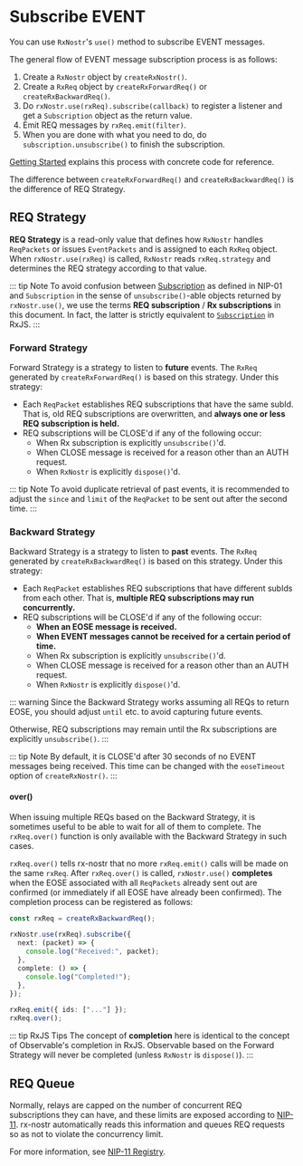 # Subscribe EVENT

You can use `RxNostr`'s `use()` method to subscribe EVENT messages.

The general flow of EVENT message subscription process is as follows:

1. Create a `RxNostr` object by `createRxNostr()`.
2. Create a `RxReq` object by `createRxForwardReq()` or `createRxBackwardReq()`.
3. Do `rxNostr.use(rxReq).subscribe(callback)` to register a listener and get a `Subscription` object as the return value.
4. Emit REQ messages by `rxReq.emit(filter)`.
5. When you are done with what you need to do, do `subscription.unsubscribe()` to finish the subscription.

[Getting Started](./getting-started) explains this process with concrete code for reference.

The difference between `createRxForwardReq()` and `createRxBackwardReq()` is the difference of REQ Strategy.

## REQ Strategy

**REQ Strategy** is a read-only value that defines how `RxNostr` handles `ReqPackets` or issues `EventPackets` and is assigned to each `RxReq` object. When `rxNostr.use(rxReq)` is called, `RxNostr` reads `rxReq.strategy` and determines the REQ strategy according to that value.

::: tip Note
To avoid confusion between [Subscription](https://github.com/nostr-protocol/nips/blob/master/01.md#from-client-to-relay-sending-events-and-creating-subscriptions) as defined in NIP-01 and `Subscription` in the sense of `unsubscribe()`-able objects returned by `rxNostr.use()`, we use the terms **REQ subscription** / **Rx subscriptions** in this document. In fact, the latter is strictly equivalent to [`Subscription`](https://rxjs.dev/guide/subscription) in RxJS.
:::

### Forward Strategy

Forward Strategy is a strategy to listen to **future** events. The `RxReq` generated by `createRxForwardReq()` is based on this strategy. Under this strategy:

- Each `ReqPacket` establishes REQ subscriptions that have the same subId. That is, old REQ subscriptions are overwritten, and **always one or less REQ subscription is held.**
- REQ subscriptions will be CLOSE'd if any of the following occur:
  - When Rx subscription is explicitly `unsubscribe()`'d.
  - When CLOSE message is received for a reason other than an AUTH request.
  - When `RxNostr` is explicitly `dispose()`'d.

::: tip Note
To avoid duplicate retrieval of past events, it is recommended to adjust the `since` and `limit` of the `ReqPacket` to be sent out after the second time.
:::

### Backward Strategy

Backward Strategy is a strategy to listen to **past** events. The `RxReq` generated by `createRxBackwardReq()` is based on this strategy. Under this strategy:

- Each `ReqPacket` establishes REQ subscriptions that have different subIds from each other. That is, **multiple REQ subscriptions may run concurrently.**
- REQ subscriptions will be CLOSE'd if any of the following occur:
  - **When an EOSE message is received.**
  - **When EVENT messages cannot be received for a certain period of time.**
  - When Rx subscription is explicitly `unsubscribe()`'d.
  - When CLOSE message is received for a reason other than an AUTH request.
  - When `RxNostr` is explicitly `dispose()`'d.

::: warning
Since the Backward Strategy works assuming all REQs to return EOSE, you should adjust `until` etc. to avoid capturing future events.

Otherwise, REQ subscriptions may remain until the Rx subscriptions are explicitly `unsubscribe()`.
:::

::: tip Note
By default, it is CLOSE'd after 30 seconds of no EVENT messages being received. This time can be changed with the `eoseTimeout` option of `createRxNostr()`.
:::

#### over()

When issuing multiple REQs based on the Backward Strategy, it is sometimes useful to be able to wait for all of them to complete. The `rxReq.over()` function is only available with the Backward Strategy in such cases.

`rxReq.over()` tells rx-nostr that no more `rxReq.emit()` calls will be made on the same `rxReq`. After `rxReq.over()` is called, `rxNostr.use()` **completes** when the EOSE associated with all `ReqPackets` already sent out are confirmed (or immediately if all EOSE have already been confirmed). The completion process can be registered as follows:

```ts
const rxReq = createRxBackwardReq();

rxNostr.use(rxReq).subscribe({
  next: (packet) => {
    console.log("Received:", packet);
  },
  complete: () => {
    console.log("Completed!");
  },
});

rxReq.emit({ ids: ["..."] });
rxReq.over();
```

::: tip RxJS Tips
The concept of **completion** here is identical to the concept of Observable's completion in RxJS. Observable based on the Forward Strategy will never be completed (unless `RxNostr` is `dispose()`).
:::

## REQ Queue

Normally, relays are capped on the number of concurrent REQ subscriptions they can have, and these limits are exposed according to [NIP-11](https://github.com/nostr-protocol/nips/blob/master/11.md). rx-nostr automatically reads this information and queues REQ requests so as not to violate the concurrency limit.

For more information, see [NIP-11 Registry](./nip11-registry).
